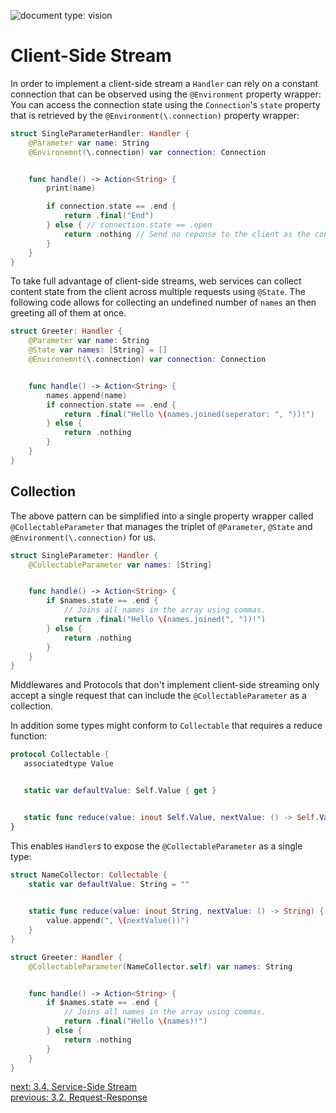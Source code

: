 ![document type: vision](https://themomax.github.io/resources/markdown-labels/document_type_vision.svg)

# Client-Side Stream

In order to implement a client-side stream a `Handler` can rely on a constant connection that can be observed using the `@Environment` property wrapper:
You can access the connection state using the `Connection`'s `state` property that is retrieved by the `@Environment(\.connection)` property wrapper:

```swift
struct SingleParameterHandler: Handler {
    @Parameter var name: String
    @Environemnt(\.connection) var connection: Connection


    func handle() -> Action<String> {
        print(name)

        if connection.state == .end {
            return .final("End")
        } else { // connection.state == .open
            return .nothing // Send no reponse to the client as the connection is not yet terminated
        }
    }
}
```

To take full advantage of client-side streams, web services can collect content state from the client across multiple requests using `@State`. The following code allows for collecting an undefined number of `names` an then greeting all of them at once.

```swift
struct Greeter: Handler {
    @Parameter var name: String
    @State var names: [String] = []
    @Environemnt(\.connection) var connection: Connection


    func handle() -> Action<String> {
        names.append(name)
        if connection.state == .end {
            return .final("Hello \(names.joined(seperator: ", "))!")
        } else {
            return .nothing
        }
    }
}
```

## Collection

The above pattern can be simplified into a single property wrapper called `@CollectableParameter` that manages the triplet of `@Parameter`, `@State` and `@Environment(\.connection)` for us.

```swift
struct SingleParameter: Handler {
    @CollectableParameter var names: [String]


    func handle() -> Action<String> {
        if $names.state == .end {
            // Joins all names in the array using commas.
            return .final("Hello \(names.joined(", "))!")
        } else {
            return .nothing
        }
    }
}
```

 Middlewares and Protocols that don't implement client-side streaming only accept a single request that can include the `@CollectableParameter` as a collection.


 In addition some types might conform to `Collectable` that requires a reduce function:

 ```swift
protocol Collectable {
    associatedtype Value
 

    static var defaultValue: Self.Value { get }


    static func reduce(value: inout Self.Value, nextValue: () -> Self.Value)
}
 ```

This enables `Handler`s to expose the `@CollectableParameter` as a single type:

```swift
struct NameCollector: Collectable {
    static var defaultValue: String = ""
 

    static func reduce(value: inout String, nextValue: () -> String) {
        value.append(", \(nextValue())")
    }
}

struct Greeter: Handler {
    @CollectableParameter(NameCollector.self) var names: String


    func handle() -> Action<String> {
        if $names.state == .end {
            // Joins all names in the array using commas.
            return .final("Hello \(names)!")
        } else {
            return .nothing
        }
    }
}
 ```

[next: 3.4. Service-Side Stream](./3.4.%20Service-Side%20Stream.md)  
[previous: 3.2. Request-Response](./3.2.%20Request-Response.md)